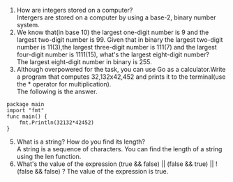 1. How are integers stored on a computer?  
Intergers are stored on a computer by using a base-2, binary number system.  
2. We know that(in base 10) the largest one-digit number is 9 and the largest two-digit number is 99. Given that in binary the largest two-digit number is 11(3),the largest three-digit number is 111(7) and the largest four-digit number is 1111(15), what's the largest eight-digit number?  
The largest eight-digit number in binary is 255.    
4. Although overpowered for the task, you can use Go as a calculator.Write a program that computes 32,132x42,452 and prints it to the terminal(use the * operator for multiplication).  
The following is the answer.  
````golang
package main
import "fmt"
func main() {
    fmt.Println(32132*42452)
}
````
5. What is a string? How do you find its length?  
A string is a sequence of characters. You can find the length of a string using the len function.  
7. What's the value of the expression (true && false) || (false && true) || !(false && false) ?
The value of the expression is true.
